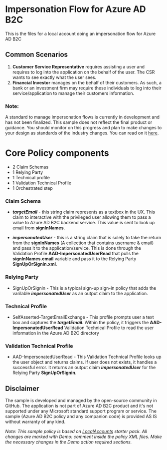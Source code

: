 # Impersonation Flow for Azure AD B2C
This is the files for a local account doing an impersonation flow for Azure AD B2C

## Common Scenarios
1. **Customer Service Representative** requires assisting a user and requires to log into the application on the behalf of the user. The CSR wants to see exactly what the user sees.
2. **Financial Investor** manages on the behalf of their customers. As such, a bank or an investment firm may require these individuals to log into their service/application to manage their customers information.

### Note:
A standard to manage impersonation flows is currently in development and has not been finalized. This sample does not reflect the final product or guidance. You should monitor on this progress and plan to make changes to your design as standards of the industry changes. You can read on it [here](https://tools.ietf.org/html/draft-ietf-oauth-token-exchange-10 "OAuth 2.0 Token Exchange draft-ietf-oauth-token-exchange-10").

# Core Policy components
* 2 Claim Schemas
* 1 Relying Party
* 1 Technical profile
* 1 Validation Technical Profile
* 1 Orchestrated  step


### Claim Schema
* ***targetEmail*** - this string claim represents as a textbox in the UX. This claim to interactive with the privileged user allowing them to pass a value to Azure AD B2C backend service. This value is sent to look up email from **signInNames**.

* ***impersonatedUser*** - this is a string claim that is solely to take the return from the **signInNames** (A collection that contains username & email) and pass it to the application/service. This is done through the Validation Profile **AAD-ImpersonatedUserRead** that pulls the **signInNames.email** variable and pass it to the Relying Party **SignUpOrSignin.xml**.

### Relying Party
* SignUpOrSignin - This is a typical sign-up sign-in policy that adds the varilable ***impersonatedUser*** as an output claim to the application.

### Technical Profile
* SelfAsserted-TargetEmailExchange - This profile prompts user a text box and captures the ***targetEmail***. Within the policy, it triggers the **AAD-ImpersonatedUserRead** Validation Technical Profile to read the user information in the Azure AD B2C directory

### Validation Technical Profile
* AAD-ImpersonatedUserRead - This Validation Technical Profile looks up the user object and returns claims. If user does not exists, it handles a successful error. It returns an output claim ***impersonatedUser*** for the Relying Party **SignUpOrSignin**. 

## Disclaimer
The sample is developed and managed by the open-source community in GitHub. The application is not part of Azure AD B2C product and it's not supported under any Microsoft standard support program or service. The sample (Azure AD B2C policy and any companion code) is provided AS IS without warranty of any kind.

*Note: This sample policy is based on  [LocalAccounts](https://github.com/Azure-Samples/active-directory-b2c-custom-policy-starterpack/tree/master/LocalAccounts "LocalAccount Starter Pack") starter pack. All changes are marked with Demo: comment inside the policy XML files. Make the necessary changes in the Demo action required sections.*